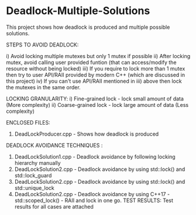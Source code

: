 # Deadlock-Multiple-Solutions
This project shows how deadlock is produced and multiple possible solutions.

STEPS TO AVOID DEADLOCK:

i)   Avoid locking multiple mutexes but only 1 mutex if possible
ii)  After locking mutex, avoid calling user provided funtion (that can access/modify the resource without being locked)
iii) If you require to lock more than 1 mutex then try to user API/RAII provided by modern C++ (which are discussed in this project) 
iv)  If you can't use API/RAII mentioned in iii) above then lock the mutexes in the same order.

LOCKING GRANULARITY:
i)  Fine-grained lock   - lock small amount of data (More complexity)
ii) Coarse-grained lock - lock large amount of data (Less complexity)

ENCLOSED FILES:

1. DeadLockProducer.cpp - Shows how deadlock is produced

DEADLOCK AVOIDANCE TECHNIQUES : 
1. DeadLockSolution1.cpp - Deadlock avoidance by following locking hierarchy manually
2. DeadLockSolution2.cpp - Deadlock avoidance by using std::lock() and std::lock_guard
3. DeadLockSolution2.cpp - Deadlock avoidance by using std::lock() and std::unique_lock
4. DeadLockSolution2.cpp - Deadlock avoidance by using C++17 - std::scoped_lock() -  RAII and lock in one go.
TEST RESULTS:
Test results for all cases are attached
